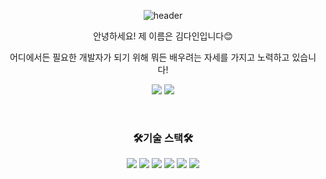 <div align='center'>
  
![header](https://capsule-render.vercel.app/api?type=transparent&color=auto&height=300&section=header&text=🙌%20Welcome%20🙌&desc=Dain's%20Github&descSize=45&descAlign=70&descAlignY=75&fontSize=90&animation=fadeIn&fontColor=A9A9F5)


  안녕하세요! 제 이름은 김다인입니다😊   
  
  어디에서든 필요한 개발자가 되기 위해 뭐든 배우려는 자세를 가지고 노력하고 있습니다! 
  
<a href="https://velog.io/@ekdls1218"><img src="https://img.shields.io/badge/Blog-20C997?style=flat-square&logo=Velog&logoColor=white"/></a>
<a href="https://mail.google.com/"><img src="https://img.shields.io/badge/y01028167866@gmail.com-EA4335?style=flat-square&logo=Gmail&logoColor=white"/></a>

<br/>
  
### 🛠️기술 스택🛠️
<img src="https://img.shields.io/badge/React-61DAFB?style=flat-square&logo=React&logoColor=white"/>
<img src="https://img.shields.io/badge/HTML-E34F26?style=flat-square&logo=HTML&logoColor=white"/>
<img src="https://img.shields.io/badge/CSS-1572B6?style=flat-square&logo=CSS3&logoColor=white"/>
<img src="https://img.shields.io/badge/JavaScript-F7DF1E?style=flat-square&logo=JavaScript&logoColor=white"/>
<img src="https://img.shields.io/badge/Python-3776AB?style=flat-square&logo=Python&logoColor=white"/>
<img src="https://img.shields.io/badge/MySQL-4479A1?style=flat-square&logo=MySQL&logoColor=white"/>
  
  </div>
